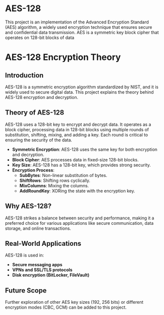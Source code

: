 # AES-128
This project is an implementation of the Advanced Encryption Standard (AES) algorithm, a widely used encryption technique that ensures secure and confidential data transmission. AES is a symmetric key block cipher that operates on 128-bit blocks of data
# AES-128 Encryption Theory

## Introduction
AES-128 is a symmetric encryption algorithm standardized by NIST, and it is widely used to secure digital data. This project explains the theory behind AES-128 encryption and decryption.

## Theory of AES-128
AES-128 uses a 128-bit key to encrypt and decrypt data. It operates as a block cipher, processing data in 128-bit blocks using multiple rounds of substitution, shifting, mixing, and adding a key. Each round is critical to ensuring the security of the data.

- **Symmetric Encryption**: AES-128 uses the same key for both encryption and decryption.
- **Block Cipher**: AES processes data in fixed-size 128-bit blocks.
- **Key Size**: AES-128 has a 128-bit key, which provides strong security.
- **Encryption Process**:
  - **SubBytes**: Non-linear substitution of bytes.
  - **ShiftRows**: Shifting rows cyclically.
  - **MixColumns**: Mixing the columns.
  - **AddRoundKey**: XORing the state with the encryption key.

## Why AES-128?
AES-128 strikes a balance between security and performance, making it a preferred choice for various applications like secure communication, data storage, and online transactions.

## Real-World Applications
AES-128 is used in:
- **Secure messaging apps**
- **VPNs and SSL/TLS protocols**
- **Disk encryption (BitLocker, FileVault)**

## Future Scope
Further exploration of other AES key sizes (192, 256 bits) or different encryption modes (CBC, GCM) can be added to this project.
